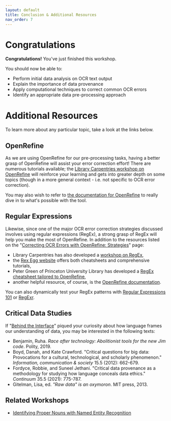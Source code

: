 ```yaml
---
layout: default
title: Conclusion & Additional Resources
nav_order: 7
---
```


# Congratulations

<!-- Edit this line to mention your workshop name -->
**Congratulations!** You've just finished this workshop.

You should now be able to:
* Perform initial data analysis on OCR text output
* Explain the importance of data provenance
* Apply computational techniques to correct common OCR errors
* Identify an appropriate data pre-processing approach


# Additional Resources
To learn more about any particular topic, take a look at the links below.

## OpenRefine

As we are using OpenRefine for our pre-processing tasks, having a better grasp of OpenRefine will assist your error correction effort! There are numerous tutorials available; the [Library Carpentries workshop on OpenRefine](https://librarycarpentry.org/lc-open-refine/) will reinforce your learning and gets into greater depth on some topics (though in a more general context - i.e. not specific to OCR error correction). 

You may also wish to refer to [the documentation for OpenRefine](https://docs.openrefine.org/) to really dive in to what's possible with the tool.


## Regular Expressions

Likewise, since one of the major OCR error correction strategies discussed involves using regular expressions (RegEx), a strong grasp of RegEx will help you make the most of OpenRefine. In addition to the resources listed on the "[Correcting OCR Errors with OpenRefine: Strategies](lessons/2b-or-strat#step3)" page: 

* Library Carpentries has also developed a [workshop on RegEx](https://librarycarpentry.org/lc-data-intro/),
* the [Rex Egg website](https://www.rexegg.com/regex-quickstart.html) offers both cheatsheets and comprehensive tutorials,
* Peter Green of Princeton University Library has developed a [RegEx cheatsheet tailored to OpenRefine](https://gist.github.com/pmgreen/6e133c5dcde65762d29c),
* another helpful resource, of course, is the [OpenRefine documentation](https://docs.openrefine.org/manual/expressions#regular-expressions).

You can also dynamically test your RegEx patterns with [Regular Expressions 101](https://regex101.com/) or [RegExr](https://regexr.com/).


## Critical Data Studies

If "[Behind the Interface](behind.html)" piqued your curiosity about how language frames our understanding of data, you may be interested in the following texts:

* Benjamin, Ruha. *Race after technology: Abolitionist tools for the new Jim code*. Polity, 2019. 
* Boyd, Danah, and Kate Crawford. "Critical questions for big data: Provocations for a cultural, technological, and scholarly phenomenon." *Information, communication & society* 15.5 (2012): 662-679.
* Fordyce, Robbie, and Suneel Jethani. "Critical data provenance as a methodology for studying how language conceals data ethics." *Continuum* 35.5 (2021): 775-787.
* Gitelman, Lisa, ed. *"Raw data" is an oxymoron*. MIT press, 2013.

## Related Workshops
* [Identifying Proper Nouns with Named Entity Recognition](https://scds.github.io/text-analysis-2/)
<!-- * [Exploring Themes with Topic Modeling](https://scds.github.io/text-analysis-3/)  -->
